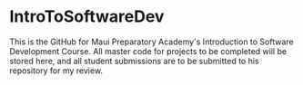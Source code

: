 # IntroToSoftwareDev
This is the GitHub for Maui Preparatory Academy's Introduction to Software Development Course. All master code for projects to be completed will be stored here, and all student submissions are to be submitted to his repository for my review.
